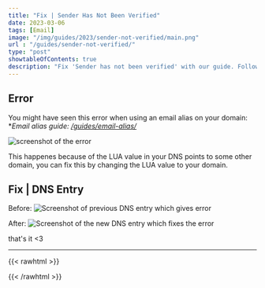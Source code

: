 ```yaml
---
title: "Fix | Sender Has Not Been Verified"
date: 2023-03-06
tags: [Email]
image: "/img/guides/2023/sender-not-verified/main.png"
url : "/guides/sender-not-verified/"
type: "post"
showtableOfContents: true
description: "Fix 'Sender has not been verified' with our guide. Follow our step-by-step instructions to ensure email authentication and improve deliverability"
---
```


## Error

You might have seen this error when using an email alias on your domain:
**Email alias guide: [/guides/email-alias/](/guides/email-alias/)*

![screenshot of the error](/img/guides/2023/sender-not-verified/2023.png)

This happenes because of the LUA value in your DNS points to some other domain, you can fix this by changing the LUA value to your domain.

## Fix | DNS Entry

Before:
![Screenshot of previous DNS entry which gives error](/img/guides/2023/sender-not-verified/2023-01.png)

After: 
![Screenshot of the new DNS entry which fixes the error](/img/guides/2023/sender-not-verified/2023-02.png)



that's it <3

----

{{< rawhtml >}} 
<script src="https://utteranc.es/client.js"
        repo="mansoorbarri/website"
        issue-term="title"
        theme="preferred-color-scheme"
        crossorigin="anonymous"
        async>
</script>
{{< /rawhtml >}}
